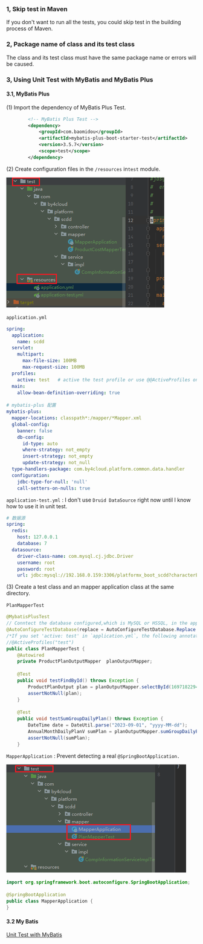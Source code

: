 ### 1,  Skip test in Maven

If you don't want to run all the tests, you could skip test in the building process of Maven.

### 2, Package name of class and its test class

The class and its test class must have the same package name  or errors will be caused.

### 3, Using Unit Test with MyBatis and MyBatis Plus

#### 3.1, MyBatis Plus

(1) Import the dependency of MyBatis Plus Test.

```xml
		<!-- MyBatis Plus Test -->
		<dependency>
			<groupId>com.baomidou</groupId>
			<artifactId>mybatis-plus-boot-starter-test</artifactId>
			<version>3.5.7</version>
			<scope>test</scope>
		</dependency>
```

(2) Create configuration files in the `/resources` in`test` module.

![1720582603262](note-images/1720582603262.png)

`application.yml`

```yaml
spring:
  application:
    name: scdd
  servlet:
    multipart:
      max-file-size: 100MB
      max-request-size: 100MB
  profiles:
    active: test   # active the test profile or use @@ActiveProfiles on the test class.
  main:
    allow-bean-definition-overriding: true
    
# mybatis-plus 配置
mybatis-plus:
  mapper-locations: classpath*:/mapper/*Mapper.xml
  global-config:
    banner: false
    db-config:
      id-type: auto
      where-strategy: not_empty
      insert-strategy: not_empty
      update-strategy: not_null
  type-handlers-package: com.by4cloud.platform.common.data.handler
  configuration:
    jdbc-type-for-null: 'null'
    call-setters-on-nulls: true
```

`application-test.yml` : I don't use `Druid DataSource` right now until I know how to use it in unit test.

```yaml
# 数据源
spring:
  redis:
    host: 127.0.0.1
    database: 7 
  datasource:
    driver-class-name: com.mysql.cj.jdbc.Driver
    username: root
    password: root
    url: jdbc:mysql://192.168.0.159:3306/platformx_boot_scdd?characterEncoding=utf8&zeroDateTimeBehavior=convertToNull&useSSL=false&useJDBCCompliantTimezoneShift=true&useLegacyDatetimeCode=false&serverTimezone=GMT%2B8&allowMultiQueries=true&allowPublicKeyRetrieval=true
```

(3) Create a test class and an mapper application class at the same directory.

`PlanMapperTest`

```java
@MybatisPlusTest
// Conntect the database configured,which is MySQL or HSSQL, in the application-test.yml.
@AutoConfigureTestDatabase(replace = AutoConfigureTestDatabase.Replace.NONE)    
/*If you set 'active: test' in `application.yml`, the following annotation is not necessary*/ 
//@ActiveProfiles("test")  
public class PlanMapperTest {
	@Autowired
	private ProductPlanOutputMapper  planOutputMapper;
    
	@Test
	public void testFindById() throws Exception {
		ProductPlanOutput plan = planOutputMapper.selectById(1697182294512558082L);
		assertNotNull(plan);
	}

	@Test
	public void testSumGroupDailyPlan() throws Exception {
		DateTime date = DateUtil.parse("2023-09-01", "yyyy-MM-dd");
		AnnualMonthDailyPlanV sumPlan = planOutputMapper.sumGroupDailyPlan(date, "3", "0203");
		assertNotNull(sumPlan);
	}
```

`MapperApplication` : Prevent detecting a real `@SpringBootApplication.`

![1720583140087](note-images/1720583140087.png)

```java
import org.springframework.boot.autoconfigure.SpringBootApplication;

@SpringBootApplication
public class MapperApplication {
}
```

#### 3.2 My Batis

[Unit Test with MyBatis](https://mybatis.org/spring-boot-starter/mybatis-spring-boot-test-autoconfigure/)

